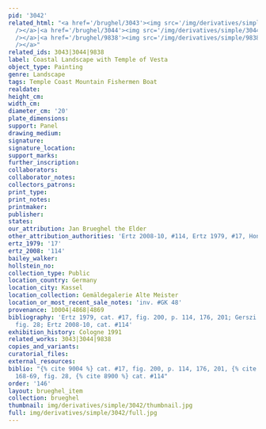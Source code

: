 ```yaml
---
pid: '3042'
related_html: "<a href='/brughel/3043'><img src='/img/derivatives/simple/3043/thumbnail.jpg'
  /></a>|<a href='/brughel/3044'><img src='/img/derivatives/simple/3044/thumbnail.jpg'
  /></a>|<a href='/brughel/9838'><img src='/img/derivatives/simple/9838/thumbnail.jpg'
  /></a>"
related_ids: 3043|3044|9838
label: Coastal Landscape with Temple of Vesta
object_type: Painting
genre: Landscape
tags: Temple Coast Mountain Fishermen Boat
realdate: 
height_cm: 
width_cm: 
diameter_cm: '20'
plate_dimensions: 
support: Panel
drawing_medium: 
signature: 
signature_location: 
support_marks: 
further_inscription: 
collaborators: 
collaborator_notes: 
collectors_patrons: 
print_type: 
print_notes: 
printmaker: 
publisher: 
states: 
our_attribution: Jan Brueghel the Elder
other_attribution_authorities: 'Ertz 2008-10, #114, Ertz 1979, #17, Honig database'
ertz_1979: '17'
ertz_2008: '114'
bailey_walker: 
hollstein_no: 
collection_type: Public
location_country: Germany
location_city: Kassel
location_collection: Gemäldegalerie Alte Meister
location_or_most_recent_sale_notes: 'inv. #GK 48'
provenance: 10004|4868|4869
bibliography: 'Ertz 1979, cat. #17, fig. 200, p. 114, 176, 201; Gerszi 1982, pp. 168-69,
  fig. 28; Ertz 2008-10, cat. #114'
exhibition_history: Cologne 1991
related_works: 3043|3044|9838
copies_and_variants: 
curatorial_files: 
external_resources: 
biblio: "{% cite 9004 %} cat. #17, fig. 200, p. 114, 176, 201, {% cite 8598 %} pp.
  168-69, fig. 28, {% cite 8900 %} cat. #114"
order: '146'
layout: brueghel_item
collection: brueghel
thumbnail: img/derivatives/simple/3042/thumbnail.jpg
full: img/derivatives/simple/3042/full.jpg
---
```

